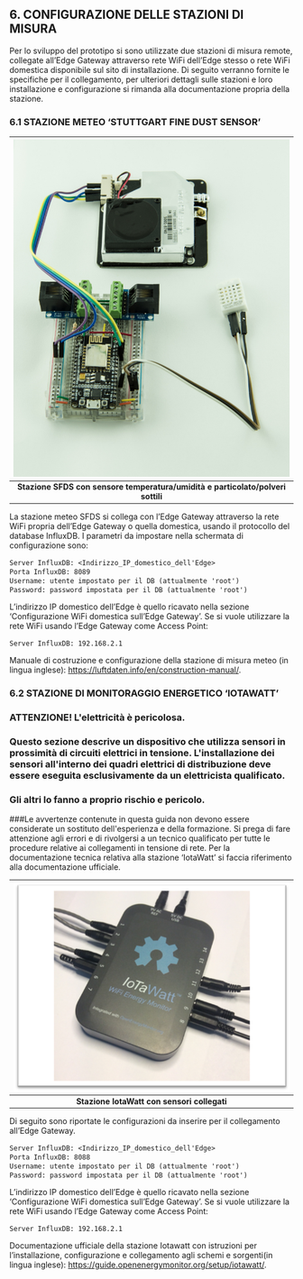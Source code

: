 ## 6. CONFIGURAZIONE DELLE STAZIONI DI MISURA

Per lo sviluppo del prototipo si sono utilizzate due stazioni di misura remote,
collegate all’Edge Gateway attraverso rete WiFi dell’Edge stesso o rete WiFi
domestica disponibile sul sito di installazione. Di seguito verranno fornite le
specifiche per il collegamento, per ulteriori dettagli sulle stazioni e loro
installazione e configurazione si rimanda alla documentazione propria della
stazione.

### 6.1 STAZIONE METEO ‘STUTTGART FINE DUST SENSOR’

![Stazione IotaWatt con sensori collegati](../../img/outdoor-meteo-station.jpg) |
:---: |
**Stazione SFDS con sensore temperatura/umidità e particolato/polveri sottili** |

La stazione meteo SFDS si collega con l’Edge Gateway attraverso la rete WiFi
propria dell’Edge Gateway o quella domestica, usando il protocollo del database
InfluxDB. I parametri da impostare nella schermata di configurazione sono:

```
Server InfluxDB: <Indirizzo_IP_domestico_dell'Edge>
Porta InfluxDB: 8089
Username: utente impostato per il DB (attualmente 'root')
Password: password impostata per il DB (attualmente 'root')
```

L’indirizzo IP domestico dell’Edge è quello ricavato nella sezione
‘Configurazione WiFi domestica sull’Edge Gateway’. Se si vuole utilizzare la
rete WiFi usando l’Edge Gateway come Access Point:

```
Server InfluxDB: 192.168.2.1
```

Manuale di costruzione e configurazione della stazione di misura meteo (in
lingua inglese): <https://luftdaten.info/en/construction-manual/>.

### 6.2 STAZIONE DI MONITORAGGIO ENERGETICO ‘IOTAWATT’

### ATTENZIONE! L'elettricità è pericolosa.

###  Questo sezione descrive un dispositivo che utilizza sensori in prossimità di circuiti elettrici in tensione. L'installazione dei sensori all'interno dei quadri elettrici di distribuzione deve essere eseguita esclusivamente da un elettricista qualificato. 

### Gli altri lo fanno a proprio rischio e pericolo. 

###Le avvertenze contenute in questa guida non devono essere considerate un sostituto dell'esperienza e della formazione. Si prega di fare attenzione agli errori e di rivolgersi a un tecnico qualificato per tutte le procedure relative ai collegamenti in tensione di rete. Per la documentazione tecnica relativa alla stazione ‘IotaWatt’ si faccia riferimento alla documentazione ufficiale.

![Stazione SFDS con sensore temperatura/umidità e particolato/polveri sottili](../../img/iotawatt_probes.png) |
:---: |
**Stazione IotaWatt con sensori collegati** |

Di seguito sono riportate le configurazioni da inserire per il collegamento
all’Edge Gateway.

```
Server InfluxDB: <Indirizzo_IP_domestico_dell'Edge>
Porta InfluxDB: 8088
Username: utente impostato per il DB (attualmente 'root')
Password: password impostata per il DB (attualmente 'root')
```

L’indirizzo IP domestico dell’Edge è quello ricavato nella sezione
‘Configurazione WiFi domestica sull’Edge Gateway’. Se si vuole utilizzare la
rete WiFi usando l’Edge Gateway come Access Point:

```
Server InfluxDB: 192.168.2.1
```

Documentazione ufficiale della stazione Iotawatt con istruzioni per
l’installazione, configurazione e collegamento agli schemi e sorgenti(in lingua
inglese): <https://guide.openenergymonitor.org/setup/iotawatt/>.

